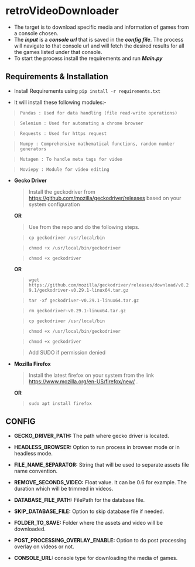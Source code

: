 # retroVideoDownloader
* The target is to download specific media and information of games from a console chosen.
* The <i><b>input</b></i> is a <i><b>console url</i></b> that is saved in the <i><b>config file</i></b>. The process will navigate to that console url and will fetch the desired results for all the games listed under that console.
* To start the process install the requirements and run <b><i>Main.py</i></b>

## Requirements & Installation

* Install Requirements using ``pip install -r requirements.txt``

* It will install these following modules:-

> ```Pandas : Used for data handling (file read-write operations)```

> ```Selenium : Used for automating a chrome browser```

> ```Requests : Used for https request```

> ```Numpy : Comprehensive mathematical functions, random number generators```

> ```Mutagen : To handle meta tags for video```

> ```Moviepy : Module for video editing```


* <b>Gecko Driver </b>
  > Install the geckodriver from https://github.com/mozilla/geckodriver/releases based on your system configuration 
    
    <b> OR</b>
   > Use from the repo and do the following steps.
   
   > ```cp geckodriver /usr/local/bin```

  > ```chmod +x /usr/local/bin/geckodriver```
  
  > ```chmod +x geckodriver``` 
    
    <b> OR</b>
  
  > ```wget https://github.com/mozilla/geckodriver/releases/download/v0.29.1/geckodriver-v0.29.1-linux64.tar.gz```
  
  > ```tar -xf geckodriver-v0.29.1-linux64.tar.gz```
  
  > ```rm geckodriver-v0.29.1-linux64.tar.gz```
  
  > ```cp geckodriver /usr/local/bin```

  > ```chmod +x /usr/local/bin/geckodriver```
  
  > ```chmod +x geckodriver```

  >Add SUDO if permission denied

* <b>Mozilla Firefox </b>
  > Install the latest firefox on your system from the link  https://www.mozilla.org/en-US/firefox/new/ .
  
  <b> OR</b>

   > ```sudo apt install firefox```
  

## CONFIG

*  <b>GECKO_DRIVER_PATH:</b> The path where gecko driver is located.

*  <b>HEADLESS_BROWSER:</b> Option to run process in browser mode or in headless mode.

*  <b>FILE_NAME_SEPARATOR:</b> String that will be used to separate assets file name convention.

*  <b>REMOVE_SECONDS_VIDEO:</b> Float value. It can be 0.6 for example. The duration which will be trimmed in videos.

*  <b>DATABASE_FILE_PATH:</b> FilePath for the database file.

*  <b>SKIP_DATABASE_FILE:</b> Option to skip database file if needed.

*  <b>FOLDER_TO_SAVE:</b> Folder where the assets and video will be downloaded.

*  <b>POST_PROCESSING_OVERLAY_ENABLE:</b> Option to do post processing overlay on videos or not.

*  <b>CONSOLE_URL:</b> console type for downloading the media of games.
